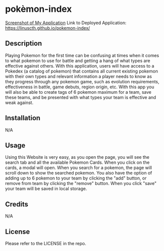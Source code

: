 # pokèmon-index
[Screenshot of My Application](./assets/sreen.png)
Link to Deployed Application: https://linuscth.github.io/pokemon-index/

## Description

Playing Pokemon for the first time can be confusing at times when it comes to what pokemon to use for battle and getting a hang of what types are effective against others. With this application, users will have access to a Pokedex (a catalog of pokemon) that contains all current existing pokemon with their own types and relevant information a player needs to know as they progress through any pokemon game, such as evolution requirements, effectiveness in battle, game debuts, region origin, etc. With this app you will also be able to create tags of 6 pokemon maximum for a team, save these teams, and be presented with what types your team is effective and weak against.

## Installation

N/A

## Usage

Using this Website is very easy, as you open the page, you will see the search tab and all the available Pokemon Cards. When you click on the cards, a modal will open. When you search for a pokemon, the page will scroll down to show the searched pokemon. You also have the option of adding up to 6 pokemon to your team by clicking the "add" button, or remove from team by clicking the "remove" button. When you click "save" your team will be saved in local storage.

## Credits

N/A

## License

Please refer to the LICENSE in the repo.